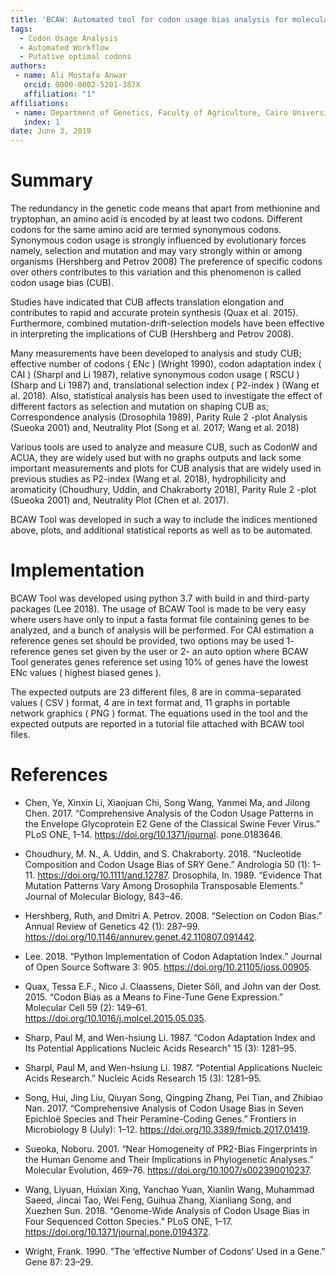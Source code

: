 ```yaml
---
title: 'BCAW: Automated tool for codon usage bias analysis for molecular evolution'
tags:
  - Codon Usage Analysis
  - Automated Workflow
  - Putative optimal codons
authors:
 - name: Ali Mostafa Anwar
   orcid: 0000-0002-5201-387X
   affiliation: "1"
affiliations:
 - name: Department of Genetics, Faculty of Agriculture, Cairo University, 12613, Cairo, Egypt
   index: 1
date: June 3, 2019
---
```

# Summary

The redundancy in the genetic code means that apart from methionine and tryptophan, an amino acid is encoded by at least two codons. Different codons for the same amino acid are termed synonymous codons. Synonymous codon usage is strongly influenced by evolutionary forces namely, selection and mutation and may vary strongly within or among organisms (Hershberg and Petrov 2008) The preference of specific codons over others contributes to this variation and this phenomenon is called codon usage bias (CUB).

Studies have indicated that CUB affects translation elongation and contributes to rapid and accurate protein synthesis (Quax et al. 2015). Furthermore, combined mutation-drift-selection models have been effective in interpreting the implications of CUB (Hershberg and Petrov 2008). 

Many measurements have been developed to analysis and study CUB; effective number of codons ( ENc ) (Wright 1990), codon adaptation index ( CAI )  (Sharpl and Li 1987), relative synonymous codon usage ( RSCU ) (Sharp and Li 1987) and, translational selection index ( P2-index ) (Wang et al. 2018). Also, statistical analysis has been used to investigate the effect of different factors as selection and mutation on shaping CUB as; Correspondence analysis (Drosophila 1989), Parity Rule 2 -plot Analysis (Sueoka 2001) and, Neutrality Plot (Song et al. 2017; Wang et al. 2018)

Various tools are used to analyze and measure CUB, such as CodonW and ACUA, they are widely used but with no graphs outputs and lack some important measurements and plots for CUB analysis that are widely used in previous studies as P2-index (Wang et al. 2018), hydrophilicity and aromaticity (Choudhury, Uddin, and Chakraborty 2018), Parity Rule 2 -plot (Sueoka 2001) and, Neutrality Plot (Chen et al. 2017).

BCAW Tool was developed in such a way to include the indices mentioned above, plots, and additional statistical reports as well as to be automated.
 
# Implementation

BCAW Tool was developed using python 3.7 with build in and third-party packages (Lee 2018).
The usage of BCAW Tool is made to be very easy where users have only to input a fasta format file containing genes to be analyzed, and a bunch of analysis will be performed. For CAI estimation a reference genes set should be provided, two options may be used 1- reference genes set given by the user or 2- an auto option where BCAW Tool generates genes reference set using 10% of genes have the lowest ENc values ( highest biased genes ).

The expected outputs are 23 different files, 8 are in comma-separated values ( CSV ) format, 4 are in text format and, 11 graphs in portable network graphics ( PNG ) format. The equations used in the tool and the expected outputs are reported in a tutorial file attached with BCAW tool files.

# References

* Chen, Ye, Xinxin Li, Xiaojuan Chi, Song Wang, Yanmei Ma, and Jilong Chen. 2017. “Comprehensive Analysis of the Codon Usage Patterns in the Envelope Glycoprotein E2 Gene of the Classical Swine Fever Virus.” PLoS ONE, 1–14. https://doi.org/10.1371/journal. pone.0183646.

* Choudhury, M. N., A. Uddin, and S. Chakraborty. 2018. “Nucleotide Composition and Codon Usage Bias of SRY Gene.” Andrologia 50 (1): 1–11. https://doi.org/10.1111/and.12787.
Drosophila, In. 1989. “Evidence That Mutation Patterns Vary Among Drosophila Transposable Elements.” Journal of Molecular Biology, 843–46.

* Hershberg, Ruth, and Dmitri A. Petrov. 2008. “Selection on Codon Bias.” Annual Review of Genetics 42 (1): 287–99. https://doi.org/10.1146/annurev.genet.42.110807.091442.

* Lee. 2018. “Python Implementation of Codon Adaptation Index.” Journal of Open Source Software 3: 905. https://doi.org/10.21105/joss.00905.

* Quax, Tessa E.F., Nico J. Claassens, Dieter Söll, and John van der Oost. 2015. “Codon Bias as a Means to Fine-Tune Gene Expression.” Molecular Cell 59 (2): 149–61. https://doi.org/10.1016/j.molcel.2015.05.035.

* Sharp, Paul M, and Wen-hsiung Li. 1987. “Codon Adaptation Index and Its Potential Applications Nucleic Acids Research” 15 (3): 1281–95.

* Sharpl, Paul M, and Wen-hsiung Li. 1987. “Potential Applications Nucleic Acids Research.” Nucleic Acids Research 15 (3): 1281–95.

* Song, Hui, Jing Liu, Qiuyan Song, Qingping Zhang, Pei Tian, and Zhibiao Nan. 2017. “Comprehensive Analysis of Codon Usage Bias in Seven Epichloë Species and Their Peramine-Coding Genes.” Frontiers in Microbiology 8 (July): 1–12. https://doi.org/10.3389/fmicb.2017.01419.

* Sueoka, Noboru. 2001. “Near Homogeneity of PR2-Bias Fingerprints in the Human Genome and Their Implications in Phylogenetic Analyses.” Molecular Evolution, 469–76. https://doi.org/10.1007/s002390010237.

* Wang, Liyuan, Huixian Xing, Yanchao Yuan, Xianlin Wang, Muhammad Saeed, Jincai Tao, Wei Feng, Guihua Zhang, Xianliang Song, and Xuezhen Sun. 2018. “Genome-Wide Analysis of Codon Usage Bias in Four Sequenced Cotton Species.” PLoS ONE, 1–17. https://doi.org/10.1371/journal.pone.0194372.

* Wright, Frank. 1990. “The ‘effective Number of Codons’ Used in a Gene.” Gene 87: 23–29.
